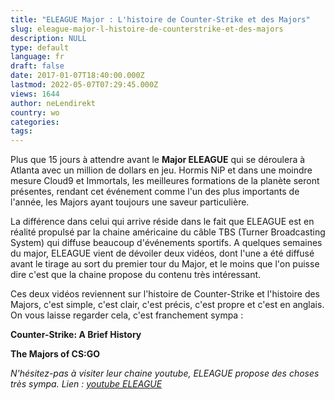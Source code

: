 ```yaml
---
title: "ELEAGUE Major : L'histoire de Counter-Strike et des Majors"
slug: eleague-major-l-histoire-de-counterstrike-et-des-majors
description: NULL
type: default
language: fr
draft: false
date: 2017-01-07T18:40:00.000Z
lastmod: 2022-05-07T07:29:45.000Z
views: 1644
author: neLendirekt
country: wo
categories:
tags:
---
```

Plus que 15 jours à attendre avant le **Major ELEAGUE** qui se déroulera à Atlanta avec un million de dollars en jeu. Hormis NiP et dans une moindre mesure Cloud9 et Immortals, les meilleures formations de la planète seront présentes, rendant cet événement comme l'un des plus importants de l'année, les Majors ayant toujours une saveur particulière.

La différence dans celui qui arrive réside dans le fait que ELEAGUE est en réalité propulsé par la chaine américaine du câble TBS (Turner Broadcasting System) qui diffuse beaucoup d'événements sportifs. A quelques semaines du major, ELEAGUE vient de dévoiler deux vidéos, dont l'une a été diffusé avant le tirage au sort du premier tour du Major, et le moins que l'on puisse dire c'est que la chaine propose du contenu très intéressant.

Ces deux vidéos reviennent sur l'histoire de Counter-Strike et l'histoire des Majors, c'est simple, c'est clair, c'est précis, c'est propre et c'est en anglais. On vous laisse regarder cela, c'est franchement sympa :

**Counter-Strike: A Brief History**

**The Majors of CS:GO**

_N'hésitez-pas à visiter leur chaine youtube, ELEAGUE propose des choses très sympa. Lien : [youtube ELEAGUE](https://www.youtube.com/channel/UCK7CPGf74Fpes6kKLMuAdBg/videos)_
